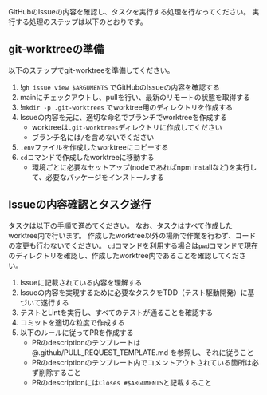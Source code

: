 GitHubのIssueの内容を確認し、タスクを実行する処理を行なってください。
実行する処理のステップは以下のとおりです。

## git-worktreeの準備
以下のステップでgit-worktreeを準備してください。

1. !`gh issue view $ARGUMENTS` でGitHubのIssueの内容を確認する
2. mainにチェックアウトし、pullを行い、最新のリモートの状態を取得する
3. !`mkdir -p .git-worktrees` でworktree用のディレクトリを作成する
4. Issueの内容を元に、適切な命名でブランチでworktreeを作成する
    - worktreeは`.git-worktrees`ディレクトリに作成してください
    - ブランチ名には`/`を含めないでください
5. `.env`ファイルを作成したworktreeにコピーする
7. `cd`コマンドで作成したworktreeに移動する
    - 環境ごとに必要なセットアップ(nodeであればnpm installなど)を実行して、必要なパッケージをインストールする

## Issueの内容確認とタスク遂行
タスクは以下の手順で進めてください。
なお、タスクはすべて作成したworktree内で行います。
作成したworktree以外の場所で作業を行わず、コードの変更も行わないでください。
`cd`コマンドを利用する場合は`pwd`コマンドで現在のディレクトリを確認し、作成したworktree内であることを確認してください。

1. Issueに記載されている内容を理解する
2. Issueの内容を実現するために必要なタスクをTDD（テスト駆動開発）に基づいて遂行する
3. テストとLintを実行し、すべてのテストが通ることを確認する
4. コミットを適切な粒度で作成する
5. 以下のルールに従ってPRを作成する
    - PRのdescriptionのテンプレートは @.github/PULL_REQUEST_TEMPLATE.md を参照し、それに従うこと
    - PRのdescriptionのテンプレート内でコメントアウトされている箇所は必ず削除すること
    - PRのdescriptionには`Closes #$ARGUMENTS`と記載すること

